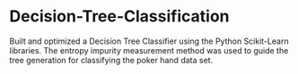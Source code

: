 # Decision-Tree-Classification
Built and optimized a Decision Tree Classifier using the Python Scikit-Learn libraries. The entropy impurity measurement method was used to guide the tree generation for classifying the poker hand data set.
